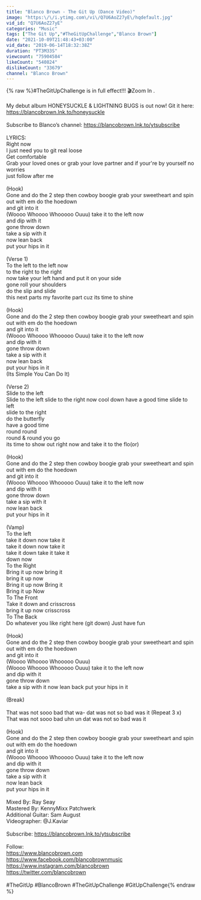 ```yaml
---
title: "Blanco Brown - The Git Up (Dance Video)"
image: "https:\/\/i.ytimg.com\/vi\/Q7U6AoZ27yE\/hqdefault.jpg"
vid_id: "Q7U6AoZ27yE"
categories: "Music"
tags: ["The Git Up","#TheGitUpChallenge","Blanco Brown"]
date: "2021-10-09T21:48:43+03:00"
vid_date: "2019-06-14T18:32:38Z"
duration: "PT3M33S"
viewcount: "75904584"
likeCount: "540824"
dislikeCount: "33679"
channel: "Blanco Brown"
---
```

{% raw %}#TheGitUpChallenge is in full effect!!!  🎬Zoom In .<br /><br />My debut album HONEYSUCKLE &amp; LIGHTNING BUGS is out now! Git it here:  <a rel="nofollow" target="blank" href="https://blancobrown.lnk.to/honeysuckle">https://blancobrown.lnk.to/honeysuckle</a><br /><br />Subscribe to Blanco’s channel: <a rel="nofollow" target="blank" href="https://blancobrown.lnk.to/ytsubscribe">https://blancobrown.lnk.to/ytsubscribe</a><br /><br />LYRICS:<br />Right now<br />I just need you to git real loose<br />Get comfortable<br />Grab your loved ones or grab your love partner and if your're by yourself no worries<br />just follow after me <br /><br />(Hook) <br />Gone and do the 2 step then cowboy boogie grab your sweetheart and spin out with em do the hoedown <br />and git into it<br />(Woooo Whoooo Whooooo Ouuu) take it to the left now<br />and dip with it<br />gone throw down<br />take a sip with it<br />now lean back<br />put your hips in it <br /><br />(Verse 1) <br />To the left to the left now<br />to the right to the right<br />now take your left hand and put it on your side <br />gone roll your shoulders<br />do the slip and slide<br />this next parts my favorite part cuz its time to shine <br /><br />(Hook) <br />Gone and do the 2 step then cowboy boogie grab your sweetheart and spin out with em do the hoedown <br />and git into it<br />(Woooo Whoooo Whooooo Ouuu) take it to the left now<br />and dip with it<br />gone throw down<br />take a sip with it<br />now lean back<br />put your hips in it<br />(Its Simple You Can Do It) <br /><br />(Verse 2) <br />Slide to the left <br />Slide to the left slide to the right now cool down have a good time slide to left <br />slide to the right<br />do the butterfly<br />have a good time<br />round round<br />round &amp; round you go<br />its time to show out right now and take it to the flo(or) <br /><br />(Hook) <br />Gone and do the 2 step then cowboy boogie grab your sweetheart and spin out with em do the hoedown <br />and git into it<br />(Woooo Whoooo Whooooo Ouuu) take it to the left now<br />and dip with it<br />gone throw down<br />take a sip with it<br />now lean back<br />put your hips in it <br /><br />(Vamp)<br />To the left<br />take it down now take it<br />take it down now take it<br />take it down take it take it<br />down now<br />To the Right<br />Bring it up now bring it<br />bring it up now<br />Bring it up now Bring it<br />Bring it up Now<br />To The Front<br />Take it down and crisscross<br />bring it up now crisscross<br />To The Back<br />Do whatever you like right here (git down) Just have fun <br /><br />(Hook) <br />Gone and do the 2 step then cowboy boogie grab your sweetheart and spin out with em do the hoedown <br />and git into it<br />(Woooo Whoooo Whooooo Ouuu) <br />(Woooo Whoooo Whooooo Ouuu) take it to the left now<br />and dip with it<br />gone throw down <br />take a sip with it now lean back put your hips in it <br /><br />(Break) <br /><br />That was not sooo bad that wa- dat was not so bad was it (Repeat 3 x)<br />That was not sooo bad uhn un dat was not so bad was it <br /><br />(Hook) <br />Gone and do the 2 step then cowboy boogie grab your sweetheart and spin out with em do the hoedown <br />and git into it<br />(Woooo Whoooo Whooooo Ouuu) take it to the left now<br />and dip with it<br />gone throw down<br />take a sip with it<br />now lean back<br />put your hips in it <br /><br />Mixed By: Ray Seay <br />Mastered By: KennyMixx Patchwerk <br />Additional Guitar: Sam August<br />Videographer: @J.Kaviar <br /><br />Subscribe: <a rel="nofollow" target="blank" href="https://blancobrown.lnk.to/ytsubscribe">https://blancobrown.lnk.to/ytsubscribe</a><br /><br />Follow:  <br /><a rel="nofollow" target="blank" href="https://www.blancobrown.com">https://www.blancobrown.com</a><br /><a rel="nofollow" target="blank" href="https://www.facebook.com/blancobrownmusic">https://www.facebook.com/blancobrownmusic</a><br /><a rel="nofollow" target="blank" href="https://www.instagram.com/blancobrown">https://www.instagram.com/blancobrown</a><br /><a rel="nofollow" target="blank" href="https://twitter.com/blancobrown">https://twitter.com/blancobrown</a> <br /><br />#TheGitUp #BlancoBrown #TheGitUpChallenge #GitUpChallenge{% endraw %}
